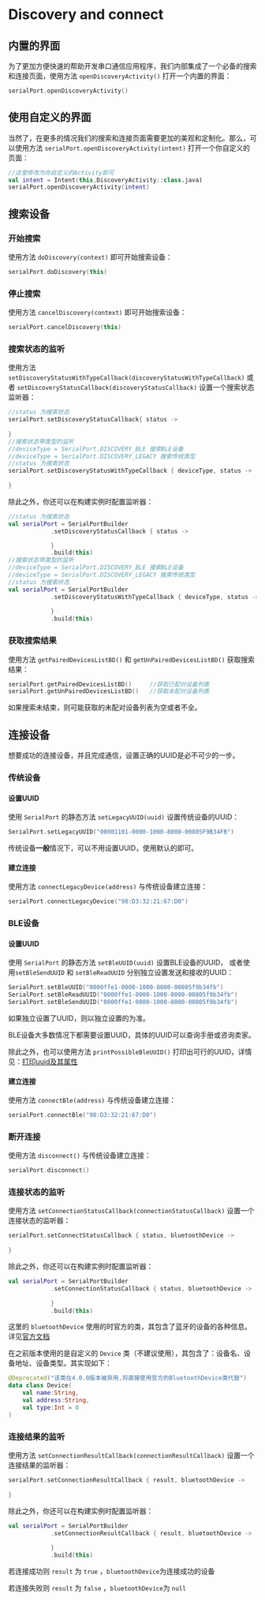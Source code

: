 # Discovery and connect

## 内置的界面

为了更加方便快速的帮助开发串口通信应用程序，我们内部集成了一个必备的搜索和连接页面，使用方法 `openDiscoveryActivity()` 打开一个内置的界面：

```kotlin
serialPort.openDiscoveryActivity()
```

## 使用自定义的界面

当然了，在更多的情况我们的搜索和连接页面需要更加的美观和定制化。那么，可以使用方法 `serialPort.openDiscoveryActivity(intent)` 打开一个你自定义的页面：

```kotlin
//这里修改为你自定义的Activity即可
val intent = Intent(this,DiscoveryActivity::class.java)
serialPort.openDiscoveryActivity(intent)
```

## 搜索设备

### 开始搜索

使用方法 `doDiscovery(context)` 即可开始搜索设备：

```kotlin
serialPort.doDiscovery(this)
```

### 停止搜索

使用方法 `cancelDiscovery(context)` 即可开始搜索设备：

```kotlin
serialPort.cancelDiscovery(this)
```

### 搜索状态的监听

使用方法 `setDiscoveryStatusWithTypeCallback(discoveryStatusWithTypeCallback)` 或者 `setDiscoveryStatusCallback(discoveryStatusCallback)`  设置一个搜索状态监听器：

```kotlin
//status 为搜索状态
serialPort.setDiscoveryStatusCallback{ status ->  
   
}
//搜索状态带类型的监听
//deviceType = SerialPort.DISCOVERY_BLE 搜索BLE设备
//deviceType = SerialPort.DISCOVERY_LEGACY 搜索传统类型
//status 为搜索状态
serialPort.setDiscoveryStatusWithTypeCallback { deviceType, status ->
            
}
```

除此之外，你还可以在构建实例时配置监听器：

```kotlin
//status 为搜索状态
val serialPort = SerialPortBuilder
            .setDiscoveryStatusCallback { status ->

            }
            .build(this)
//搜索状态带类型的监听
//deviceType = SerialPort.DISCOVERY_BLE 搜索BLE设备
//deviceType = SerialPort.DISCOVERY_LEGACY 搜索传统类型
//status 为搜索状态
val serialPort = SerialPortBuilder
            .setDiscoveryStatusWithTypeCallback { deviceType, status -> 
                
            }
            .build(this)
```

### 获取搜索结果

使用方法 `getPairedDevicesListBD()` 和 `getUnPairedDevicesListBD()` 获取搜索结果：

```kotlin
serialPort.getPairedDevicesListBD()		//获取已配对设备列表
serialPort.getUnPairedDevicesListBD()	//获取未配对设备列表
```

如果搜索未结束，则可能获取的未配对设备列表为空或者不全。

## 连接设备

想要成功的连接设备，并且完成通信，设置正确的UUID是必不可少的一步。

### 传统设备

#### 设置UUID

使用 `SerialPort` 的静态方法 `setLegacyUUID(uuid)` 设置传统设备的UUID：

```kotlin
SerialPort.setLegacyUUID("00001101-0000-1000-8000-00805F9B34FB")
```

传统设备**一般**情况下，可以不用设置UUID，使用默认的即可。

#### 建立连接

使用方法 `connectLegacyDevice(address)` 与传统设备建立连接：

```kotlin
serialPort.connectLegacyDevice("98:D3:32:21:67:D0")
```

### BLE设备

#### 设置UUID

使用 `SerialPort` 的静态方法 `setBleUUID(uuid)` 设置BLE设备的UUID， 或者使用`setBleSendUUID` 和 `setBleReadUUID` 分别独立设置发送和接收的UUID：

```kotlin
SerialPort.setBleUUID("0000ffe1-0000-1000-8000-00805f9b34fb")
SerialPort.setBleReadUUID("0000ffe1-0000-1000-8000-00805f9b34fb")
SerialPort.setBleSendUUID("0000ffe1-0000-1000-8000-00805f9b34fb")
```

如果独立设置了UUID，则以独立设置的为准。  

BLE设备大多数情况下都需要设置UUID，具体的UUID可以查询手册或咨询卖家。

除此之外，也可以使用方法 `printPossibleBleUUID()` 打印出可行的UUID，详情见：[打印uuid及其属性](./tools_kotlin.html#uuid)

#### 建立连接

使用方法 `connectBle(address)` 与传统设备建立连接：

```kotlin
serialPort.connectBle("98:D3:32:21:67:D0")
```

### 断开连接

使用方法 `disconnect()` 与传统设备建立连接：

```kotlin
serialPort.disconnect()
```

### 连接状态的监听

使用方法 `setConnectionStatusCallback(connectionStatusCallback)` 设置一个连接状态的监听器：

```kotlin
serialPort.setConnectStatusCallback { status, bluetoothDevice ->  
   
}
```

除此之外，你还可以在构建实例时配置监听器：

```kotlin
val serialPort = SerialPortBuilder
            .setConnectionStatusCallback { status, bluetoothDevice -> 
                
            }
            .build(this)
```

这里的 `bluetoothDevice` 使用的时官方的类，其包含了蓝牙的设备的各种信息。详见[官方文档](https://developer.android.google.cn/reference/kotlin/android/bluetooth/BluetoothDevice)

在之前版本使用的是自定义的 `Device` 类（不建议使用），其包含了：设备名、设备地址、设备类型。其实现如下：

```kotlin
@Deprecated("该类在4.0.0版本被弃用,将直接使用官方的BluetoothDevice类代替")
data class Device(
    val name:String,
    val address:String,
    val type:Int = 0
)
```

### 连接结果的监听

使用方法 `setConnectionResultCallback(connectionResultCallback)` 设置一个连接结果的监听器：

```kotlin
serialPort.setConnectionResultCallback { result, bluetoothDevice ->
   
}
```

除此之外，你还可以在构建实例时配置监听器：

```kotlin
val serialPort = SerialPortBuilder
            .setConnectionResultCallback { result, bluetoothDevice ->
   
			}
            .build(this)
```

若连接成功则 `result` 为 `true` ，`bluetoothDevice`为连接成功的设备

若连接失败则 `result` 为 `false` ，`bluetoothDevice`为 `null`

